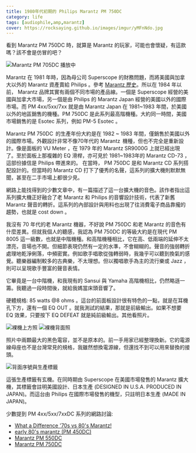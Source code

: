 ```yaml
---
title: 1980年代初期的 Philips Marantz PM 750DC
category: life
tags: [audiophile,amp,marantz]
cover: https://rocksaying.github.io/images/imgur/yMFnNdo.jpg
---
```


看到 Marantz PM 750DC 時，就算是 Marantz 的玩家，可能也會懷疑，有這款嗎？該不會是仿冒的吧？

<img src="https://rocksaying.github.io/images/imgur/yMFnNdo.jpg" alt="Marantz PM 705DC 播放中" />

Marantz 在 1981 年時，因為母公司 Superscope 的財務問題，而將美國與加拿大以外的 Marantz 資產賣給 Philips 。參考 [Marantz 歷史](http://www.marantz.com.tw/tw/AboutUs/Pages/History.aspx)。所以在 1984 年以前， Marantz 品牌其實有兩個不同市場的產品線。一個是 Superscope 經營的美國與加拿大市場，另一個是由 Philips 的 Marantz Japan 經營的美國以外的國際市場。而 PM 4xx/5xx/7xx 就是由 Marantz Japan 在 1981~1983 年間，於美國以外的地區銷售的機種。PM 750DC 是此系列最高階機種。大約同一時間，美國市場銷售的是 Esotec 系列，例如 PM-5 Esotec 。

<!--more-->

Marantz PM 750DC  的生產年份大約是在 1982 ~ 1983 年間，僅銷售於美國以外的國際市場。外觀設計非常不像70年代的 Marantz  機種，但也不完全是重新設計。像是面板的 VU Meter ，在 1979 年的 Marantz SR9000G 上就已經出現了。至於面板上那複雜的 EQ 滑桿，亦可見於 1981~1983年的 Marantz CD-73 ，這部份據信是 Philips 帶進來的。 在當時， PM 750DC 是和 Marantz CD 系列搭配設計的。但當時的 Marantz CD 打下了優秀的名聲，這系列的擴大機則默默無聞，甚至在二手市場上都很少見。

網路上能找得到的少數文章中，有一篇描述了這一台擴大機的音色。該作者指出這系列擴大機正好融合了老 Marantz 和 Philips 的音響設計技術，代表了新舊 Marantz 聲音的轉折。這系列的內部設計與用料也出現了往消費電子商品靠攏的趨勢，也就是 cost down 。

我沒有 70 年代的老 Marantz 機器，不好說 PM 750DC 和老 Marantz 的音色有什麼差異。但就我個人的聽感，我認為 PM 750DC 的等級大約是在現代 PM 8005 這一級數，也就是中階機種。和高階機種相比，它在高、低兩端的延伸不太漂亮，音場也不開。但細節表現仍然有一定的水準，不會糊糊的。聲音的強弱轉折處理地乾淨俐落，中頻密實。例如歌手唱歌從強轉弱時，我幾乎可以聽到換氣的感覺。聽樂器編制較多的古典樂，不太理想。但以獨唱歌手為主的流行樂或 Jazz ，則可以呈現歌手豐富的聲音表情。

它畢竟是一台中階機，和我現有的 Sansui 與 Yamaha 高階機相比，仍然略遜一籌。我聽過一段時間後，就給我媽當床頭音響了。

硬體規格: 85 watts @8 ohms 。這台的前面板設計很有特色的一點，就是在耳機孔下方，還有一個 EQ OUT 。就我測試的結果，那就是前級輸出。如果不想要 EQ 效果，只要按下 EQ DEFEAT 就是純前級輸出。其他看照片。

<img src="https://rocksaying.github.io/images/imgur/aHoJC7j.jpg" alt="裸機上方照" />

<img src="https://rocksaying.github.io/images/imgur/KD5IhHf.jpg" alt="裸機背面照" />

照片中兩顆最大的黑色電容，並不是原本的。前一手用家已經整理換新。它的電源線母座也不是台灣常見的規格，我雖然想換電源線，但還找不到可以用來替換的接頭。

<img src="https://rocksaying.github.io/images/imgur/zjyMEs9.jpg" alt="背面序號與生產標籤" />

這張生產標籤有玄機。在同時期由 Superscope 在美國市場發售的 Marantz 擴大機，其標籤會註明美國設計、日本生產 (DESIGNED IN U.S.A. PRODUCED IN JAPAN)。而這台由 Philips 在國際市場發售的機型，只註明日本生產 (MADE IN JAPAN)。

少數提到 PM 4xx/5xx/7xxDC 系列的網路討論:

* [What a Difference '70s vs 80's Marantz!](http://www.audiokarma.org/forums/showthread.php?t=189583)
* [early 80's marantz (PM 450DC)](http://www.audiokarma.org/forums/showthread.php?t=92210)
* [Marantz PM 550DC](http://www.audiokarma.org/forums/showthread.php?t=209408)
* [Marantz PM 750DC](http://www.microcosmologist.com/blog/are-you-sure-youre-sure-theres-nothing-to-an-amp/)
